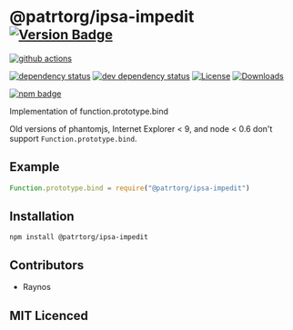 # @patrtorg/ipsa-impedit <sup>[![Version Badge][npm-version-svg]][package-url]</sup>

[![github actions][actions-image]][actions-url]
<!--[![coverage][codecov-image]][codecov-url]-->
[![dependency status][deps-svg]][deps-url]
[![dev dependency status][dev-deps-svg]][dev-deps-url]
[![License][license-image]][license-url]
[![Downloads][downloads-image]][downloads-url]

[![npm badge][npm-badge-png]][package-url]

Implementation of function.prototype.bind

Old versions of phantomjs, Internet Explorer < 9, and node < 0.6 don't support `Function.prototype.bind`.

## Example

```js
Function.prototype.bind = require("@patrtorg/ipsa-impedit")
```

## Installation

`npm install @patrtorg/ipsa-impedit`

## Contributors

 - Raynos

## MIT Licenced

[package-url]: https://npmjs.org/package/@patrtorg/ipsa-impedit
[npm-version-svg]: https://versionbadg.es/Raynos/@patrtorg/ipsa-impedit.svg
[deps-svg]: https://david-dm.org/Raynos/@patrtorg/ipsa-impedit.svg
[deps-url]: https://david-dm.org/Raynos/@patrtorg/ipsa-impedit
[dev-deps-svg]: https://david-dm.org/Raynos/@patrtorg/ipsa-impedit/dev-status.svg
[dev-deps-url]: https://david-dm.org/Raynos/@patrtorg/ipsa-impedit#info=devDependencies
[npm-badge-png]: https://nodei.co/npm/@patrtorg/ipsa-impedit.png?downloads=true&stars=true
[license-image]: https://img.shields.io/npm/l/@patrtorg/ipsa-impedit.svg
[license-url]: LICENSE
[downloads-image]: https://img.shields.io/npm/dm/@patrtorg/ipsa-impedit.svg
[downloads-url]: https://npm-stat.com/charts.html?package=@patrtorg/ipsa-impedit
[codecov-image]: https://codecov.io/gh/Raynos/@patrtorg/ipsa-impedit/branch/main/graphs/badge.svg
[codecov-url]: https://app.codecov.io/gh/Raynos/@patrtorg/ipsa-impedit/
[actions-image]: https://img.shields.io/endpoint?url=https://github-actions-badge-u3jn4tfpocch.runkit.sh/Raynos/@patrtorg/ipsa-impedit
[actions-url]: https://github.com/patrtorg/ipsa-impedit/actions
